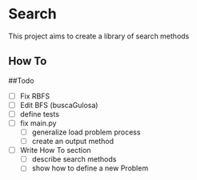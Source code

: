 # Search

This project aims to create a library of search methods

## How To


##Todo
- [ ] Fix RBFS
- [ ] Edit BFS (buscaGulosa)
- [ ] define tests
- [ ] fix main.py 
  - [ ] generalize load problem process
  - [ ] create an output method
- [ ] Write How To section
  - [ ] describe search methods 
  - [ ] show how to define a new Problem

